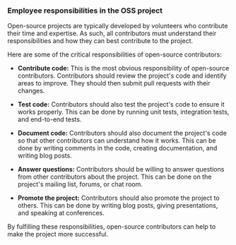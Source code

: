 ### Employee responsibilities in the OSS project

Open-source projects are typically developed by volunteers who contribute their time and expertise. As such, all contributors must understand their responsibilities and how they can best contribute to the project.

Here are some of the critical responsibilities of open-source contributors:

* **Contribute code:** This is the most obvious responsibility of open-source contributors. Contributors should review the project's code and identify areas to improve. They should then submit pull requests with their changes.

* **Test code:** Contributors should also test the project's code to ensure it works properly. This can be done by running unit tests, integration tests, and end-to-end tests.
* **Document code:** Contributors should also document the project's code so that other contributors can understand how it works. This can be done by writing comments in the code, creating documentation, and writing blog posts.
* **Answer questions:** Contributors should be willing to answer questions from other contributors about the project. This can be done on the project's mailing list, forums, or chat room.
* **Promote the project:** Contributors should also promote the project to others. This can be done by writing blog posts, giving presentations, and speaking at conferences.

By fulfilling these responsibilities, open-source contributors can help to make the project more successful.
